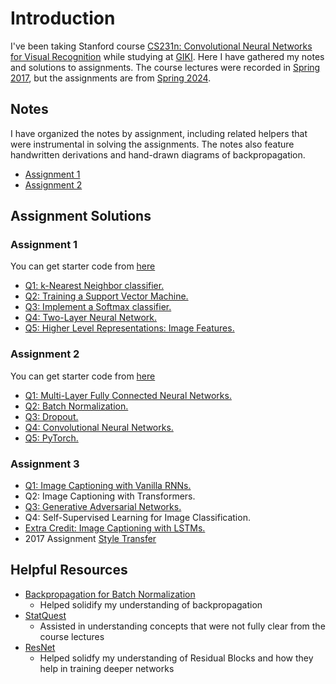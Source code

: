 # Introduction

I've been taking Stanford course [CS231n: Convolutional Neural Networks for Visual Recognition](https://cs231n.stanford.edu/) while studying at [GIKI](https://giki.edu.pk/). Here I have gathered my notes and solutions to assignments. The course lectures were recorded in [Spring 2017](https://www.youtube.com/playlist?list=PLC1qU-LWwrF64f4QKQT-Vg5Wr4qEE1Zxk), but the assignments are from [Spring 2024](https://cs231n.stanford.edu/assignments.html). 

## Notes
I have organized the notes by assignment, including related helpers that were instrumental in solving the assignments. The notes also feature handwritten derivations and hand-drawn diagrams of backpropagation.

- [Assignment 1](https://github.com/abdullahejazjanjua/cs231n/tree/main/assignment1/assignment1_lecture_wise_notes)
- [Assignment 2](https://github.com/abdullahejazjanjua/cs231n/tree/main/assignment2/assignment_wise_notes)

## Assignment Solutions

### Assignment 1
You can get starter code from [here](https://cs231n.github.io/assignments2024/assignment1/)
- [Q1: k-Nearest Neighbor classifier.](https://github.com/abdullahejazjanjua/cs231n/blob/main/assignment1/knn.ipynb) 
- [Q2: Training a Support Vector Machine.](https://github.com/abdullahejazjanjua/cs231n/blob/main/assignment1/svm.ipynb) 
- [Q3: Implement a Softmax classifier.](https://github.com/abdullahejazjanjua/cs231n/blob/main/assignment1/softmax.ipynb)
- [Q4: Two-Layer Neural Network.](https://github.com/abdullahejazjanjua/cs231n/blob/main/assignment1/two_layer_net.ipynb) 
- [Q5: Higher Level Representations: Image Features.](https://github.com/abdullahejazjanjua/cs231n/blob/main/assignment1/features.ipynb)

### Assignment 2
You can get starter code from [here](https://cs231n.github.io/assignments2024/assignment2/)

- [Q1: Multi-Layer Fully Connected Neural Networks.](https://github.com/abdullahejazjanjua/cs231n/blob/main/assignment2/FullyConnectedNets.ipynb)
- [Q2: Batch Normalization.](https://github.com/abdullahejazjanjua/cs231n/blob/main/assignment2/BatchNormalization.ipynb)
- [Q3: Dropout.](https://github.com/abdullahejazjanjua/cs231n/blob/main/assignment2/Dropout.ipynb)
- [Q4: Convolutional Neural Networks.](https://github.com/abdullahejazjanjua/cs231n/blob/main/assignment2/ConvolutionalNetworks.ipynb)
- [Q5: PyTorch.](https://github.com/abdullahejazjanjua/cs231n/blob/main/assignment2/PyTorch.ipynb)

### Assignment 3

- [Q1: Image Captioning with Vanilla RNNs.]()
- Q2: Image Captioning with Transformers.
- [Q3: Generative Adversarial Networks.]()
- Q4: Self-Supervised Learning for Image Classification.
- [Extra Credit: Image Captioning with LSTMs.]()
- 2017 Assignment [Style Transfer]()
    
## Helpful Resources

- [Backpropagation for Batch Normalization](https://kratzert.github.io/2016/02/12/understanding-the-gradient-flow-through-the-batch-normalization-layer.html)
  - Helped solidify my understanding of backpropagation
- [StatQuest](https://www.youtube.com/@statquest)
  - Assisted in understanding concepts that were not fully clear from the course lectures
- [ResNet](https://www.youtube.com/watch?v=Q1JCrG1bJ-A)
  - Helped solidfy my understanding of Residual Blocks and how they help in training deeper networks


